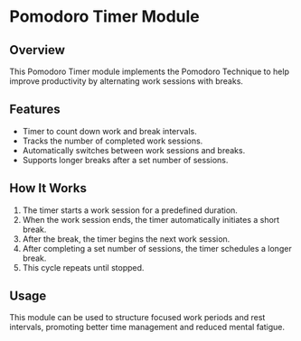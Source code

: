 # Pomodoro Timer Module

## Overview

This Pomodoro Timer module implements the Pomodoro Technique to help improve productivity by alternating work sessions with breaks.

## Features

- Timer to count down work and break intervals.
- Tracks the number of completed work sessions.
- Automatically switches between work sessions and breaks.
- Supports longer breaks after a set number of sessions.

## How It Works

1. The timer starts a work session for a predefined duration.
2. When the work session ends, the timer automatically initiates a short break.
3. After the break, the timer begins the next work session.
4. After completing a set number of sessions, the timer schedules a longer break.
5. This cycle repeats until stopped.

## Usage

This module can be used to structure focused work periods and rest intervals, promoting better time management and reduced mental fatigue.